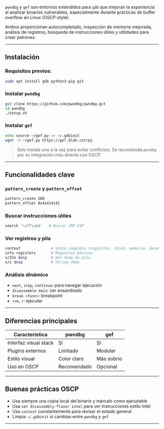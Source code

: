 `pwndbg` y `gef` son entornos extendidos para `gdb` que mejoran la experiencia al analizar binarios vulnerables, especialmente durante prácticas de buffer overflow en Linux (OSCP-style).

Ambos proporcionan autocompletado, inspección de memoria mejorada, análisis de registros, búsqueda de instrucciones útiles y utilidades para crear patrones.

---

## Instalación

### Requisitos previos:
```bash
sudo apt install gdb python3-pip git
```

### Instalar `pwndbg`
```bash
git clone https://github.com/pwndbg/pwndbg.git
cd pwndbg
./setup.sh
```

### Instalar `gef`
```bash
echo source ~/gef.py >> ~/.gdbinit
wget -O ~/gef.py https://gef.blah.cat/py
```

> Solo instala uno a la vez para evitar conflictos. Se recomienda `pwndbg` por su integración más directa con OSCP.

---

## Funcionalidades clave

### `pattern_create` y `pattern_offset`

```bash
pattern_create 200
pattern_offset 0x41414141
```

### Buscar instrucciones útiles
```bash
search '\xff\xe4'   # Buscar JMP ESP
```

### Ver registros y pila
```bash
context              # Vista completa (registros, stack, memoria, desensamblado)
info registers       # Registros básicos
x/32x $esp           # Hex dump de pila
x/s $esp             # String dump
```

### Análisis dinámico
- `next`, `step`, `continue`: para navegar ejecución
- `disassemble main`: ver ensamblado
- `break <func>`: breakpoint
- `run`, `r`: ejecutar

---

## Diferencias principales
| Característica        | pwndbg         | gef           |
|------------------------|----------------|---------------|
| Interfaz visual stack | Sí             | Sí            |
| Plugins externos      | Limitado       | Modular       |
| Estilo visual         | Color claro    | Más sobrio    |
| Uso en OSCP           | Recomendado    | Opcional      |

---

## Buenas prácticas OSCP
- Usa siempre una copia local del binario y márcalo como ejecutable
- Usa `set disassembly-flavor intel` para ver instrucciones estilo Intel
- Usa `context` constantemente para revisar el estado general
- Limpia `~/.gdbinit` si cambias entre `pwndbg` y `gef`

---
